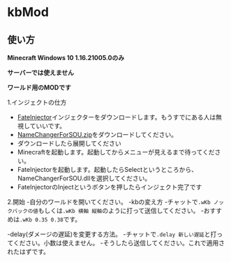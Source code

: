 # kbMod
## 使い方
**Minecraft Windows 10 1.16.21005.0のみ** 

**サーバーでは使えません**

**ワールド用のMODです**

1.インジェクトの仕方
  - [FateInjector](https://github.com/fligger/FateInjector/releases/latest/download/FateInjector.exe)インジェクターをダウンロードします。もうすでにある人は無視していいです。
  - [NameChangerForSOU.zip](./NameChangerForSOU.zip)をダウンロードしてください。
  - ダウンロードしたら展開してください
  - Minecraftを起動します。起動してからメニューが見えるまで待ってください。
  - FateInjectorを起動します。起動したらSelectというところから、NameChangerForSOU.dllを選択してください。
  - FateInjectorのInjectというボタンを押したらインジェクト完了です

2.開始
  -自分のワールドを開いてください。
  -kbの変え方
    -チャットで```.wKb ノックバックの値```もしくは```.wKb 横軸 縦軸```のように打って送信してください。
    -おすすめは```.wKb 0.35 0.38```です。
    
  -delay(ダメージの遅延)を変更する方法。
    -チャットで```.delay 新しい遅延```と打ってください。小数は使えません。
    -そうしたら送信してください。これで適用されたはずです。
    
